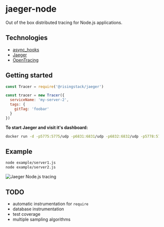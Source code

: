 # jaeger-node

Out of the box distributed tracing for Node.js applications.

## Technologies

- [async_hooks](https://github.com/nodejs/node/blob/master/doc/api/async_hooks.md)
- [Jaeger](https://uber.github.io/jaeger/)
- [OpenTracing](http://opentracing.io/)

## Getting started

```js
const Tracer = require('@risingstack/jaeger')

const tracer = new Tracer({
  serviceName: 'my-server-2',
  tags: {
    gitTag: 'foobar'
  }
})
```

**To start Jaeger and visit it's dashboard:**

```sh
docker run -d -p5775:5775/udp -p6831:6831/udp -p6832:6832/udp -p5778:5778 -p16686:16686 -p14268:14268 jaegertracing/all-in-one:latest && open http://localhost:16686
```

## Example

```sh
node example/server1.js
node example/server2.js
```

![Jaeger Node.js tracing](https://cloud.githubusercontent.com/assets/1764512/26798299/38b54ff0-4a30-11e7-8cff-2b04096f6ef3.png)

## TODO

- automatic instrumentation for `require`
- database instrumentation
- test coverage
- multiple sampling algorithms
